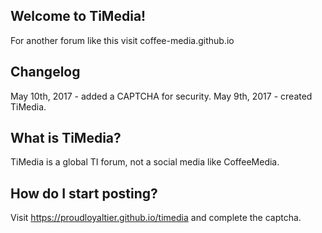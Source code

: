 ## Welcome to TiMedia! 
For another forum like this visit coffee-media.github.io

## Changelog
May 10th, 2017 - added a CAPTCHA for security.
May 9th, 2017 - created TiMedia.

## What is TiMedia?
TiMedia is a global TI forum, not a social media like CoffeeMedia.

## How do I start posting?
Visit https://proudloyaltier.github.io/timedia and complete the captcha.
